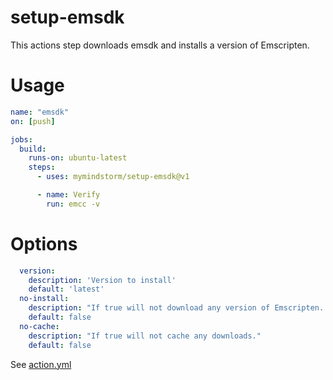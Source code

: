 # setup-emsdk

This actions step downloads emsdk and installs a version of Emscripten.

# Usage

```yaml
name: "emsdk"
on: [push]

jobs:
  build:
    runs-on: ubuntu-latest
    steps:
      - uses: mymindstorm/setup-emsdk@v1

      - name: Verify
        run: emcc -v
```

# Options

```yaml
  version:
    description: 'Version to install'
    default: 'latest'
  no-install:
    description: "If true will not download any version of Emscripten. emsdk will still be added to PATH."
    default: false
  no-cache:
    description: "If true will not cache any downloads."
    default: false
```

See [action.yml](action.yml)
